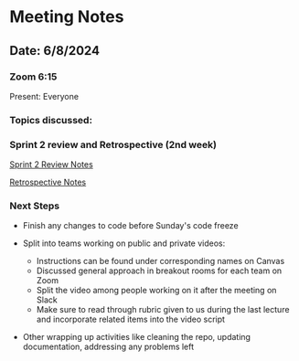 # Meeting Notes

## Date: 6/8/2024

### Zoom 6:15
Present: Everyone

### Topics discussed:

### Sprint 2 review and Retrospective (2nd week)

[Sprint 2 Review Notes](./060824-sprint-2-review.md)

[Retrospective Notes](./060824-retrospective.md)

### Next Steps

- Finish any changes to code before Sunday's code freeze

- Split into teams working on public and private videos:
  - Instructions can be found under corresponding names on Canvas
  - Discussed general approach in breakout rooms for each team on Zoom
  - Split the video among people working on it after the meeting on Slack
  - Make sure to read through rubric given to us during the last lecture and incorporate related items into the video script

- Other wrapping up activities like cleaning the repo, updating documentation, addressing any problems left
